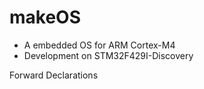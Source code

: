# makeOS
  - A embedded OS for ARM Cortex-M4
  - Development on STM32F429I-Discovery
  
Forward Declarations
